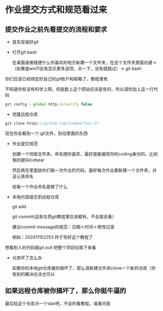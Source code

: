 # 作业提交方式和规范看过来

## 提交作业之前先看提交的流程和要求

- 首先安装好git

- 打开git bash
    
    在桌面或者随便什么你喜欢的地方新建一个文件夹，在这个文件夹里面右键→（如果是win11会有显示更多选项，点一下，没有就跳过）→ git bash
    

你们应该已经绑定好自己的git账户和邮箱了，教程里有

不知道你有没有科学上网，但是能上这个网站应该是有的，所以请你加上这一行代码

```jsx
git config --global http.sslverify false
```

- 克隆远程仓库

```jsx
git clone https://github.com/IcebearTan/-IT-
```

现在你会看到一个.git文件，别动里面的东西

- 作业提交规范
    
    创建一个同级文件夹，命名随你喜欢，最好是能展现你的coding身份的。比如我的就叫Icebear
    
    然后再在里面放你们每一次作业的代码，最好每次作业都新建一个文件夹，并且认真命名
    
    给每一个作业命名是做了什么
    

- 本地内容提交到远程仓库
    
    git add .
    
    git commit(这些东西git教程里应该都有，不会就去看）
    
    建议commit message的规范：日期＋时间＋修改记录 
    
    例如：202411152253 终于写好这个教程了
    

想看别人的代码就git pull 把整个项目拉取下来看

- 仓库坏了怎么办
    
    如果你的本地git仓库被你搞坏了，那么请新建文件夹clone一个新的仓库（你有别的解决办法也可以
    

## 如果远程仓库被你搞坏了，那么你挺牛逼的

最后给这个仓库点一个star吧，不会的看教程，或者问我
